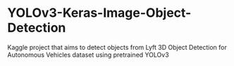 # YOLOv3-Keras-Image-Object-Detection
Kaggle project that aims to detect objects from Lyft 3D Object Detection for Autonomous Vehicles dataset using pretrained YOLOv3  
